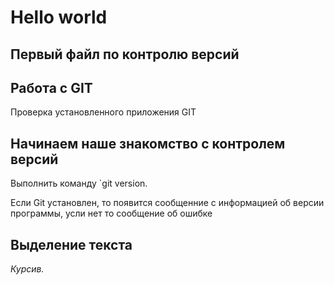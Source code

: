 # Hello world

## Первый файл по контролю версий

## Работа с GIT

Проверка установленного приложения GIT

## Начинаем наше знакомство с контролем версий

Выполнить команду `git version.

Если Git установлен, то появится сообщенние с информацией об версии программы, усли нет то сообщение об ошибке

## Выделение текста

*Курсив.*

